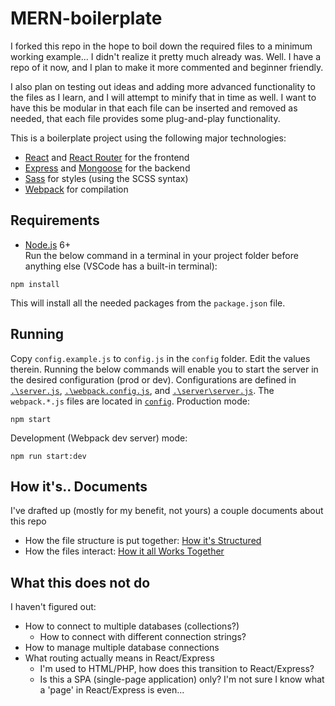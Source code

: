 # MERN-boilerplate
I forked this repo in the hope to boil down the required files to a minimum working example... I didn't realize it pretty much already was. Well. I have a repo of it now, and I plan to make it more commented and beginner friendly.

I also plan on testing out ideas and adding more advanced functionality to the files as I learn, and I will attempt to minify that in time as well. I want to have this be modular in that each file can be inserted and removed as needed, that each file provides some plug-and-play functionality.

This is a boilerplate project using the following major technologies:
- [React](https://facebook.github.io/react/) and [React Router](https://reacttraining.com/react-router/) for the frontend
- [Express](http://expressjs.com/) and [Mongoose](http://mongoosejs.com/) for the backend
- [Sass](http://sass-lang.com/) for styles (using the SCSS syntax)
- [Webpack](https://webpack.github.io/) for compilation

## Requirements
- [Node.js](https://nodejs.org/en/) 6+  
Run the below command in a terminal in your project folder before anything else (VSCode has a built-in terminal):
```shell
npm install
```
This will install all the needed packages from the `package.json` file.

## Running
Copy `config.example.js` to `config.js` in the `config` folder. Edit the values therein. Running the below commands will enable you to start the server in the desired configuration (prod or dev). Configurations are defined in [`.\server.js`](server.js), [`.\webpack.config.js`](webpack.config.js), and [`.\server\server.js`](server/server.js). The `webpack.*.js` files are located in [`config`](config).
Production mode:
```shell
npm start
```

Development (Webpack dev server) mode:
```shell
npm run start:dev
```

## How it's.. Documents
I've drafted up (mostly for my benefit, not yours) a couple documents about this repo
- How the file structure is put together: [How it's Structured](How_its_Structured.md)
- How the files interact: [How it all Works Together](How_it_Works.md)

## What this does not do
I haven't figured out:
- How to connect to multiple databases (collections?)
  - How to connect with different connection strings?
- How to manage multiple database connections
- What routing actually means in React/Express
    - I'm used to HTML/PHP, how does this transition to React/Express?
    - Is this a SPA (single-page application) only? I'm not sure I know what a 'page' in React/Express is even...